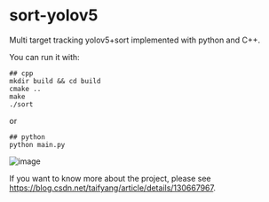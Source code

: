 # sort-yolov5
Multi target tracking yolov5+sort implemented with python and C++.

You can run it with:
```shell
## cpp 
mkdir build && cd build
cmake ..
make
./sort
```
or
```shell
## python
python main.py
```

![image](sort_yolov5.gif)

If you want to know more about the project, please see https://blog.csdn.net/taifyang/article/details/130667967.
